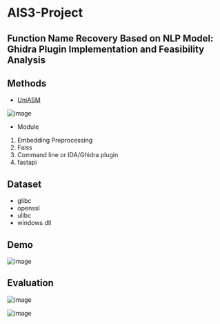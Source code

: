# AIS3-Project
Function Name Recovery Based on NLP Model: Ghidra Plugin Implementation and Feasibility Analysis
---

## Methods

- [UniASM](https://github.com/clm07/UniASM)

![image](https://github.com/lykorix/AIS3-Project/assets/78891767/0a354e79-3b2b-4a58-8d9b-26aac78f263f)


- Module

1. Embedding Preprocessing
2. Faiss
3. Command line or IDA/Ghidra plugin
4. fastapi

## Dataset

- glibc
- openssl
- ulibc
- windows dll


## Demo 

![image](https://github.com/lykorix/AIS3-Project/assets/78891767/5a1f8905-0fe9-4a76-b140-0249c9c21202)

## Evaluation

![image](https://github.com/lykorix/AIS3-Project/assets/78891767/a079f4f9-e47f-4241-ba36-471af94df17b)

![image](https://github.com/lykorix/AIS3-Project/assets/78891767/b4eb708c-3d51-4562-9aaa-a672cdfe5ecd)
